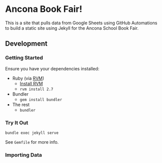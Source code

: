 # Ancona Book Fair!

This is a site that pulls data from Google Sheets using GitHub Automations to build a static site using Jekyll for the Ancona School Book Fair.

## Development

### Getting Started

Ensure you have your dependencies installed:

- Ruby (via [RVM](https://rvm.io))
  - [Install RVM](https://rvm.io/rvm/install)
  - `rvm install 2.7`
- Bundler
  - `gem install bundler`
- The rest
  - `bundler`

### Try It Out

`bundle exec jekyll serve`

See `Gemfile` for more info.

### Importing Data

